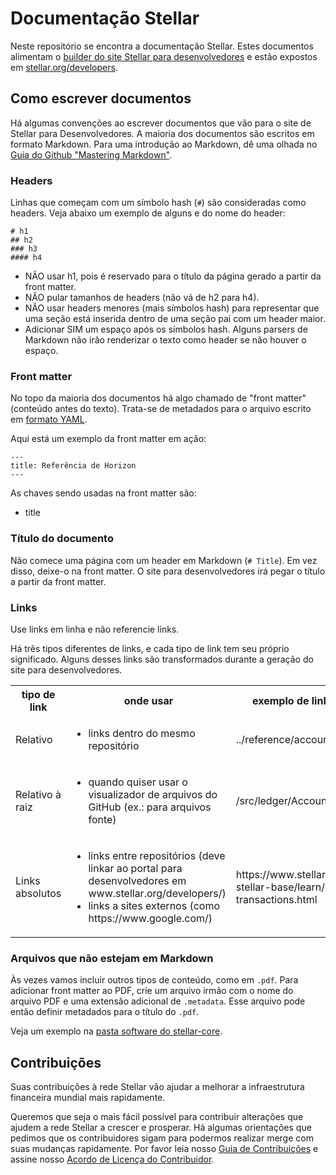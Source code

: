 Documentação Stellar
============

Neste repositório se encontra a documentação Stellar. Estes documentos alimentam o [builder do site Stellar para desenvolvedores](https://github.com/stellar/developers) e estão expostos em [stellar.org/developers](https://www.stellar.org/developers/).

## Como escrever documentos

Há algumas convenções ao escrever documentos que vão para o site de Stellar para Desenvolvedores. A maioria dos documentos são escritos em formato Markdown. Para uma introdução ao Markdown, dê uma olhada no [Guia do Github "Mastering Markdown"](https://guides.github.com/features/mastering-markdown/).

### Headers

Linhas que começam com um símbolo hash (`#`) são consideradas como headers. Veja abaixo um exemplo de alguns e do nome do header:

```
# h1
## h2
### h3
#### h4
```

- NÃO usar h1, pois é reservado para o título da página gerado a partir da front matter.
- NÃO pular tamanhos de headers (não vá de h2 para h4).
- NÃO usar headers menores (mais símbolos hash) para representar que uma seção está inserida dentro de uma seção pai com um header maior.
- Adicionar SIM um espaço após os símbolos hash. Alguns parsers de Markdown não irão renderizar o texto como header se não houver o espaço.

### Front matter

No topo da maioria dos documentos há algo chamado de "front matter" (conteúdo antes do texto). Trata-se de metadados para o arquivo escrito em [formato YAML](https://en.wikipedia.org/wiki/YAML).

Aqui está um exemplo da front matter em ação:
```
---
title: Referência de Horizon
---
```

As chaves sendo usadas na front matter são:
- title

### Título do documento

Não comece uma página com um header em Markdown (`# Title`). Em vez disso, deixe-o na front matter. O site para desenvolvedores irá pegar o título a partir da front matter.

### Links

Use links em linha e não referencie links.

Há três tipos diferentes de links, e cada tipo de link tem seu próprio significado. Alguns desses links são transformados durante a geração do site para desenvolvedores.

<table>
  <tbody>
    <tr>
      <th>tipo de link</th>
      <th>onde usar</th>
      <th>exemplo de link em markdown</th>
      <th>link resultante (após processamento pelo portal)</th>
    </tr>
    <tr>
    <tr>
      <td>Relativo</td>
      <td><ul><li>links dentro do mesmo repositório</li></ul></td>
      <td>../reference/accounts-all.md</td>
      <td>../reference/accounts-all.html</td>
    </tr>
    <tr>
      <td>Relativo à raiz</td>
      <td><ul><li>quando quiser usar o visualizador de arquivos do GitHub (ex.: para arquivos fonte)</li></ul></td>
      <td>/src/ledger/AccountFrame.cpp</td>
      <td>https://github.com/stellar/REPOSITÓRIO-ATUAL/tree/master/src</td>
    </tr>
    <tr>
      <td>Links absolutos</td>
      <td>
        <ul>
          <li>links entre repositórios (deve linkar ao portal para desenvolvedores em www.stellar.org/developers/)</li>
          <li>links a sites externos (como https://www.google.com/)</li>
        </ul>
      </td>
      <td>https://www.stellar.org/developers/js-stellar-base/learn/building-transactions.html</td>
      <td>https://www.stellar.org/developers/js-stellar-base/learn/building-transactions.html</td>
    </tr>
  </tbody>
</table>

### Arquivos que não estejam em Markdown

Às vezes vamos incluir outros tipos de conteúdo, como em `.pdf`. Para adicionar front matter ao PDF, crie um arquivo irmão com o nome do arquivo PDF e uma extensão adicional de `.metadata`. Esse arquivo pode então definir metadados para o título do `.pdf`.

Veja um exemplo na [pasta software do stellar-core](https://github.com/stellar/stellar-core/tree/master/docs/software).

## Contribuições

Suas contribuições à rede Stellar vão ajudar a melhorar a infraestrutura financeira mundial mais rapidamente.

Queremos que seja o mais fácil possível para contribuir alterações que ajudem a rede Stellar a crescer e prosperar. Há algumas orientações que pedimos que os contribuidores sigam para podermos realizar merge com suas mudanças rapidamente. Por favor leia nosso [Guia de Contribuições](https://github.com/stellar/docs/blob/master/CONTRIBUTING.md) e assine nosso [Acordo de Licença do Contribuidor](https://docs.google.com/forms/d/1g7EF6PERciwn7zfmfke5Sir2n10yddGGSXyZsq98tVY/viewform).
